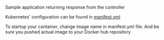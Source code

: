 Sample application returning response from the controller

Kubernetes' configuration can be found in [manifest.yml](k8s-demo/manifest.yml)

To startup your container, change image name in manifest.yml file. 
And be sure you pushed actual image to your Docker hub repository 